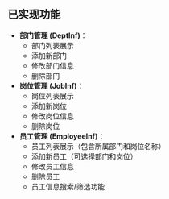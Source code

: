 ## 已实现功能

*   **部门管理 (DeptInf)**：
    *   部门列表展示
    *   添加新部门
    *   修改部门信息
    *   删除部门
*   **岗位管理 (JobInf)**：
    *   岗位列表展示
    *   添加新岗位
    *   修改岗位信息
    *   删除岗位
*   **员工管理 (EmployeeInf)**：
    *   员工列表展示（包含所属部门和岗位名称）
    *   添加新员工（可选择部门和岗位）
    *   修改员工信息
    *   删除员工
    *   员工信息搜索/筛选功能
